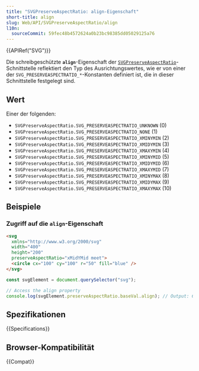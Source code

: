 ```yaml
---
title: "SVGPreserveAspectRatio: align-Eigenschaft"
short-title: align
slug: Web/API/SVGPreserveAspectRatio/align
l10n:
  sourceCommit: 59fec48b4572624a0b23bc98385dd05029125a76
---
```


{{APIRef("SVG")}}

Die schreibgeschützte **`align`**-Eigenschaft der [`SVGPreserveAspectRatio`](/de/docs/Web/API/SVGPreserveAspectRatio)-Schnittstelle reflektiert den Typ des Ausrichtungswertes, wie er von einer der `SVG_PRESERVEASPECTRATIO_*`-Konstanten definiert ist, die in dieser Schnittstelle festgelegt sind.

## Wert

Einer der folgenden:

- `SVGPreserveAspectRatio.SVG_PRESERVEASPECTRATIO_UNKNOWN` (0)
- `SVGPreserveAspectRatio.SVG_PRESERVEASPECTRATIO_NONE` (1)
- `SVGPreserveAspectRatio.SVG_PRESERVEASPECTRATIO_XMINYMIN` (2)
- `SVGPreserveAspectRatio.SVG_PRESERVEASPECTRATIO_XMIDYMIN` (3)
- `SVGPreserveAspectRatio.SVG_PRESERVEASPECTRATIO_XMAXYMIN` (4)
- `SVGPreserveAspectRatio.SVG_PRESERVEASPECTRATIO_XMINYMID` (5)
- `SVGPreserveAspectRatio.SVG_PRESERVEASPECTRATIO_XMIDYMID` (6)
- `SVGPreserveAspectRatio.SVG_PRESERVEASPECTRATIO_XMAXYMID` (7)
- `SVGPreserveAspectRatio.SVG_PRESERVEASPECTRATIO_XMINYMAX` (8)
- `SVGPreserveAspectRatio.SVG_PRESERVEASPECTRATIO_XMIDYMAX` (9)
- `SVGPreserveAspectRatio.SVG_PRESERVEASPECTRATIO_XMAXYMAX` (10)

## Beispiele

### Zugriff auf die `align`-Eigenschaft

```html
<svg
  xmlns="http://www.w3.org/2000/svg"
  width="400"
  height="200"
  preserveAspectRatio="xMidYMid meet">
  <circle cx="100" cy="100" r="50" fill="blue" />
</svg>
```

```js
const svgElement = document.querySelector("svg");

// Access the align property
console.log(svgElement.preserveAspectRatio.baseVal.align); // Output: 6 (SVG_PRESERVEASPECTRATIO_XMIDYMID)
```

## Spezifikationen

{{Specifications}}

## Browser-Kompatibilität

{{Compat}}

